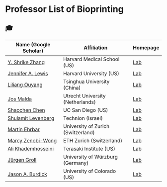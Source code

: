 # Professor List of Bioprinting

## 🎓 

| Name (Google Scholar) | Affiliation | Homepage |
|-----------------------|------------|----------|
| [Y. Shrike Zhang](https://scholar.google.com/citations?hl=zh-CN&user=qnEhC_EAAAAJ) | Harvard Medical School (US) | [Lab](https://shrikezhang.com/) |
| [Jennifer A. Lewis](https://scholar.google.com/citations?hl=en&user=Wdny3bkAAAAJ) | Harvard University (US) | [Lab](https://lewisgroup.seas.harvard.edu/) |
| [Liliang Ouyang](https://scholar.google.com/citations?user=06FvzqQAAAAJ&hl=en) | Tsinghua University (China) | [Lab](https://llouyang.com/) |
| [Jos Malda](https://scholar.google.com/citations?hl=en&user=yGM2EnIAAAAJ) | Utrecht University (Netherlands) | [Lab](https://www.umcutrecht.nl/en/research/researchers/malda-j) |
| [Shaochen Chen](https://scholar.google.com/citations?hl=zh-CN&user=2bTg5Q0AAAAJ) | UC San Diego (US) | [Lab](https://schen.ucsd.edu/) |
| [Shulamit Levenberg](https://scholar.google.com/citations?hl=zh-CN&user=NZiXOl8AAAAJ) | Technion (Israel) | [Lab](https://levenberglab.net.technion.ac.il/) |
| [Martin Ehrbar](https://scholar.google.com/citations?hl=zh-CN&user=fp_1WrcAAAAJ) | University of Zurich (Switzerland) | [Lab](https://www.dbm.uzh.ch/en/research/researchgroups/ehrbar.html) |
| [Marcy Zenobi-Wong](https://scholar.google.ch/citations?user=AUKQ2kIAAAAJ&hl=de) | ETH Zurich (Switzerland) | [Lab](https://biofabrication.ethz.ch/) |
| [Ali Khademhosseini](https://scholar.google.com/citations?hl=zh-CN&user=3hzhsK4AAAAJ) | Terasaki Institute (US) | [Lab](https://www.terasaki.org/about/leadership/ali-khademhosseini) |
| [Jürgen Groll](https://scholar.google.com/citations?hl=zh-CN&user=5HX--AYAAAAJ) | University of Würzburg (Germany) | [Lab](https://www.rzm.uni-wuerzburg.de/en/3d/) |
| [Jason A. Burdick](https://scholar.google.com/citations?user=wcrTZm0AAAAJ&hl=zh-CN) | University of Colorado (US) | [Lab](https://www.colorado.edu/lab/burdick/) |
